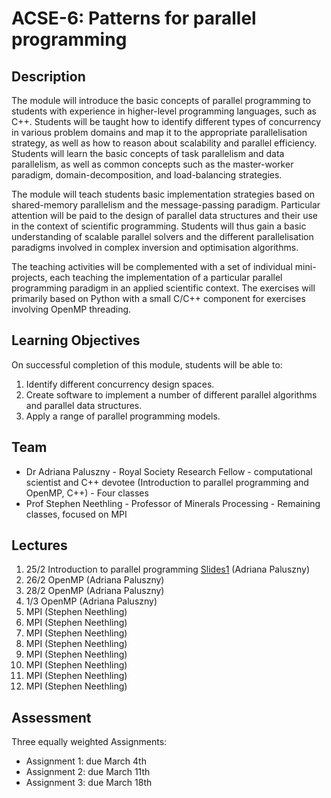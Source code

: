 # ACSE-6: Patterns for parallel programming

## Description
The module will introduce the basic concepts of parallel programming to students with experience in higher-level programming languages, such as C++. Students will be taught how to identify different types of concurrency in various problem domains and map it to the appropriate parallelisation strategy, as well as how to reason about scalability and parallel efficiency. Students will learn the basic concepts of task parallelism and data parallelism, as well as common concepts such as the master-worker paradigm, domain-decomposition, and load-balancing strategies.

The module will teach students basic implementation strategies based on shared-memory parallelism and the message-passing paradigm. Particular attention will be paid to the design of parallel data structures and their use in the context of scientific programming. Students will thus gain a basic understanding of scalable parallel solvers and the different parallelisation paradigms involved in complex inversion and optimisation algorithms.

The teaching activities will be complemented with a set of individual mini-projects, each teaching the implementation of a particular parallel programming paradigm in an applied scientific context. The exercises will primarily based on Python with a small C/C++ component for exercises involving OpenMP threading.

## Learning Objectives
On successful completion of this module, students will be able to:
1.	Identify different concurrency design spaces.
2.	Create software to implement a number of different parallel algorithms and parallel data structures.
3.	Apply a range of parallel programming models. 

## Team
- Dr Adriana Paluszny - Royal Society Research Fellow - computational scientist and C++ devotee (Introduction to parallel programming and OpenMP, C++) - Four classes
- Prof Stephen Neethling - Professor of Minerals Processing - Remaining classes, focused on MPI

## Lectures
1. 25/2 Introduction to parallel programming [Slides1](ACSE6-Lecture1.pdf) (Adriana Paluszny) 
2. 26/2 OpenMP (Adriana Paluszny)
3. 28/2 OpenMP (Adriana Paluszny)
4. 1/3 OpenMP (Adriana Paluszny)
5. MPI (Stephen Neethling)
6. MPI (Stephen Neethling)
7. MPI (Stephen Neethling)
8. MPI (Stephen Neethling)
9. MPI (Stephen Neethling)
10. MPI (Stephen Neethling)
11. MPI (Stephen Neethling)
12. MPI (Stephen Neethling)

## Assessment
Three equally weighted Assignments:
- Assignment 1: due March 4th 
- Assignment 2: due March 11th
- Assignment 3: due March 18th

